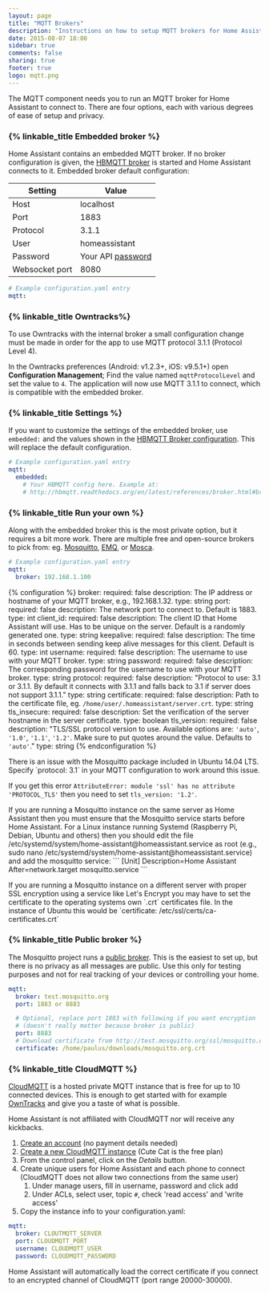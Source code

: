 ```yaml
---
layout: page
title: "MQTT Brokers"
description: "Instructions on how to setup MQTT brokers for Home Assistant."
date: 2015-08-07 18:00
sidebar: true
comments: false
sharing: true
footer: true
logo: mqtt.png
---
```


The MQTT component needs you to run an MQTT broker for Home Assistant to connect to. There are four options, each with various degrees of ease of setup and privacy.

### {% linkable_title Embedded broker %}

Home Assistant contains an embedded MQTT broker. If no broker configuration is given, the [HBMQTT broker](https://pypi.python.org/pypi/hbmqtt) is started and Home Assistant connects to it. Embedded broker default configuration:

| Setting        | Value |
| -------------- | ----- |
| Host           | localhost |
| Port           | 1883 |
| Protocol       | 3.1.1 |
| User           | homeassistant |
| Password       | Your API [password](/components/http/) |
| Websocket port | 8080 |


```yaml
# Example configuration.yaml entry
mqtt:
```

### {% linkable_title Owntracks%}

To use Owntracks with the internal broker a small configuration change must be made in order for the app to use MQTT protocol 3.1.1 (Protocol Level 4).

In the Owntracks preferences (Android: v1.2.3+, iOS: v9.5.1+) open **Configuration Management**; Find the value named `mqttProtocolLevel` and set the value to `4`. The application will now use MQTT 3.1.1 to connect, which is compatible with the embedded broker.

### {% linkable_title Settings %}

If you want to customize the settings of the embedded broker, use `embedded:` and the values shown in the [HBMQTT Broker configuration](http://hbmqtt.readthedocs.org/en/latest/references/broker.html#broker-configuration). This will replace the default configuration.

```yaml
# Example configuration.yaml entry
mqtt:
  embedded:
    # Your HBMQTT config here. Example at:
    # http://hbmqtt.readthedocs.org/en/latest/references/broker.html#broker-configuration
```

### {% linkable_title Run your own %}

Along with the embedded broker this is the most private option, but it requires a bit more work. There are multiple free and open-source brokers to pick from: eg. [Mosquitto](http://mosquitto.org/), [EMQ](http://emqtt.io/), or [Mosca](http://www.mosca.io/).

```yaml
# Example configuration.yaml entry
mqtt:
  broker: 192.168.1.100
```

{% configuration %}
broker:
  required: false
  description: The IP address or hostname of your MQTT broker, e.g., 192.168.1.32.
  type: string
port:
  required: false
  description: The network port to connect to. Default is 1883.
  type: int
client_id:
  required: false
  description: The client ID that Home Assistant will use. Has to be unique on the server. Default is a randomly generated one.
  type: string
keepalive:
  required: false
  description: The time in seconds between sending keep alive messages for this client. Default is 60.
  type: int
username:
  required: false
  description: The username to use with your MQTT broker.
  type: string
password:
  required: false
  description: The corresponding password for the username to use with your MQTT broker.
  type: string
protocol:
  required: false
  description: "Protocol to use: 3.1 or 3.1.1. By default it connects with 3.1.1 and falls back to 3.1 if server does not support 3.1.1."
  type: string
certificate:
  required: false
  description: Path to the certificate file, eg. `/home/user/.homeassistant/server.crt`.
  type: string
tls_insecure:
  required: false
  description: Set the verification of the server hostname in the server certificate.
  type: boolean
tls_version:
  required: false
  description: "TLS/SSL protocol version to use. Available options are: `'auto'`, `'1.0'`, `'1.1'`, `'1.2'`. Make sure to put quotes around the value. Defaults to `'auto'`."
  type: string
{% endconfiguration %}

<p class='note warning'>
There is an issue with the Mosquitto package included in Ubuntu 14.04 LTS. Specify `protocol: 3.1` in your MQTT configuration to work around this issue.

If you get this error `AttributeError: module 'ssl' has no attribute 'PROTOCOL_TLS'` then you need to set `tls_version: '1.2'`.
</p>

<p class='note'>
If you are running a Mosquitto instance on the same server as Home Assistant then you must ensure that the Mosquitto service starts before Home Assistant. For a Linux instance running Systemd (Raspberry Pi, Debian, Ubuntu and others) then you should edit the file /etc/systemd/system/home-assistant@homeassistant.service as root (e.g., sudo nano /etc/systemd/system/home-assistant@homeassistant.service) and add the mosquitto service:
```
[Unit]
Description=Home Assistant
After=network.target mosquitto.service
```
</p>

<p class='note'>
If you are running a Mosquitto instance on a different server with proper SSL encryption using a service like Let's Encrypt you may have to set the certificate to the operating systems own `.crt` certificates file. In the instance of Ubuntu this would be `certificate: /etc/ssl/certs/ca-certificates.crt`
</p>

### {% linkable_title Public broker %}

The Mosquitto project runs a [public broker](http://test.mosquitto.org). This is the easiest to set up, but there is no privacy as all messages are public. Use this only for testing purposes and not for real tracking of your devices or controlling your home.

```yaml
mqtt:
  broker: test.mosquitto.org
  port: 1883 or 8883

  # Optional, replace port 1883 with following if you want encryption
  # (doesn't really matter because broker is public)
  port: 8883
  # Download certificate from http://test.mosquitto.org/ssl/mosquitto.org.crt
  certificate: /home/paulus/downloads/mosquitto.org.crt
```

### {% linkable_title CloudMQTT %}

[CloudMQTT](https://www.cloudmqtt.com) is a hosted private MQTT instance that is free for up to 10 connected devices. This is enough to get started with for example [OwnTracks](/components/device_tracker.owntracks/) and give you a taste of what is possible.

<p class='note'>
Home Assistant is not affiliated with CloudMQTT nor will receive any kickbacks.
</p>

 1. [Create an account](https://customer.cloudmqtt.com/login) (no payment details needed)
 2. [Create a new CloudMQTT instance](https://customer.cloudmqtt.com/subscription/create)
    (Cute Cat is the free plan)
 3. From the control panel, click on the _Details_ button.
 4. Create unique users for Home Assistant and each phone to connect<br>(CloudMQTT does not allow two connections from the same user)
      1. Under manage users, fill in username, password and click add
      2. Under ACLs, select user, topic `#`, check 'read access' and 'write access'
 5. Copy the instance info to your configuration.yaml:

```yaml
mqtt:
  broker: CLOUTMQTT_SERVER
  port: CLOUDMQTT_PORT
  username: CLOUDMQTT_USER
  password: CLOUDMQTT_PASSWORD
```

<p class='note'>
Home Assistant will automatically load the correct certificate if you connect to an encrypted channel of CloudMQTT (port range 20000-30000).
</p>

